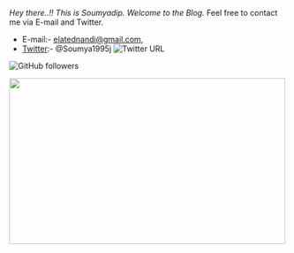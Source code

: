 

*Hey there..!! This is Soumyadip. Welcome to the Blog.* Feel free to contact me via E-mail and Twitter. 

- E-mail:- elatednandi@gmail.com, 
- [Twitter](https://twitter.com/Soumya1995j):- @Soumya1995j ![Twitter URL](https://img.shields.io/twitter/url?style=social&url=https%3A%2F%2Ftwitter.com%2FSoumya1995j)

![GitHub followers](https://img.shields.io/github/followers/soumyadip1995?label=follow&style=social)


<!-- Alignment options!!!!! -->

<img align="centre" width="500" height="300" src="https://www.ateamindia.com/wp-content/uploads/2019/03/maxresdefault.jpg">



